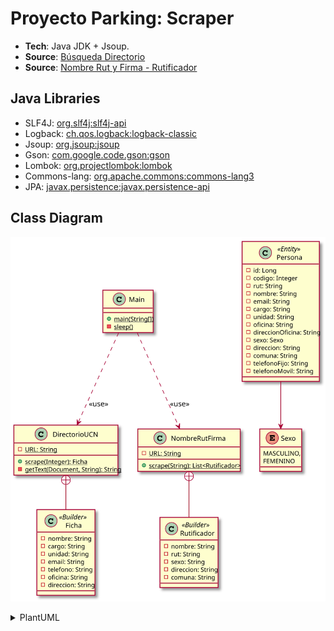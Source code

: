 # Proyecto Parking: Scraper

* **Tech**: Java JDK + Jsoup.
* **Source**: [Búsqueda Directorio](http://online.ucn.cl/directoriotelefonicoemail/Default.aspx)
* **Source**: [Nombre Rut y Firma - Rutificador](https://www.nombrerutyfirma.com/)

## Java Libraries

* SLF4J: [org.slf4j:slf4j-api](https://mvnrepository.com/artifact/org.slf4j/slf4j-api)
* Logback: [ch.qos.logback:logback-classic](https://mvnrepository.com/artifact/ch.qos.logback/logback-classic)
* Jsoup: [org.jsoup:jsoup](https://mvnrepository.com/artifact/org.jsoup/jsoup)
* Gson: [com.google.code.gson:gson](https://mvnrepository.com/artifact/com.google.code.gson/gson)
* Lombok: [org.projectlombok:lombok](https://mvnrepository.com/artifact/org.projectlombok/lombok)
* Commons-lang: [org.apache.commons:commons-lang3](https://mvnrepository.com/artifact/org.apache.commons/commons-lang3)
* JPA: [javax.persistence:javax.persistence-api](https://mvnrepository.com/artifact/javax.persistence/javax.persistence-api)

## Class Diagram

![](class.svg)

<details><summary>PlantUML</summary>
<p>

```
@startuml

class Main {
    {static} - log: Logger<Main>
    {static} + main(String[])
    {static} - sleep()
    {static} - getOrScrape(codigo: int, repo: Repository<Persona, Long>): Persona
}

package scraper {
    class DirectorioUCN {
        {static} - URL: String
        {static} + scrape(Integer): Ficha
        {static} - getText(Document, String): String
    }
    
    class Ficha <<Builder>> {
        - nombre: String
        - cargo: String
        - unidad: String
        - email: String
        - telefono: String
        - oficina: String
        - direccion: String
    }
    
    class NombreRutFirma {
        {static} - URL: String
        {static} + scrape(String): List<Rutificador>
    }
    
    class Rutificador <<Builder>> {
        - nombre: String
        - rut: String
        - sexo: String
        - direccion: String
        - comuna: String
    }

    NombreRutFirma +-- Rutificador
    DirectorioUCN +-- Ficha
}

package model {
    class Persona <<Entity>> {
        - id: Long
        - codigo: Integer
        - rut: String
        - nombre: String
        - email: String
        - cargo: String
        - unidad: String
        - oficina: String
        - direccionOficina: String
        - sexo: Sexo
        - direccion: String
        - comuna: String
        - telefonoFijo: String
        - telefonoMovil: String
        - status: Status
    }

    enum Sexo {
        MASCULINO,
        FEMENINO
    }
    
    enum Status {
        UCN_NOTFOUND,
        UCN_SCRAPED,
        NRF_NOTFOUND,
        NRF_SCRAPED,
        NRF_MANY,
        UPLOADED,
    }

    Persona --> Sexo
    Persona --> Status
}

package DAO {
    interface Repository<T, K> {
        + findAll(): List<T>
        + findAll(key: String, value: Object): List<T>
        + findById(id: K)
        + getQuery(): QueryBuilder<T, K>
        + create(t: T): boolean
        + update(t: T): boolean
        + delete(t: T): boolean
    }
    
    class RepositoryOrmLite<T, K> {
        {static} - log: Logger<Main>
        - theDao: Dao<T, K>
    }

    class TableUtils {
        {static} + createTableIfNotExists()
    }
    
    RepositoryOrmLite --|> Repository
    RepositoryOrmLite ..> TableUtils: <<use>>
}

Main ..> DirectorioUCN: <<use>>
Main ..> NombreRutFirma: <<use>>
Main ..> Persona: <<use>>
Main ..> Repository: <<use>>

@enduml
```

</p>
</details>
